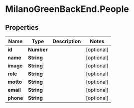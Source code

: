 # MilanoGreenBackEnd.People

## Properties
Name | Type | Description | Notes
------------ | ------------- | ------------- | -------------
**id** | **Number** |  | [optional] 
**name** | **String** |  | [optional] 
**image** | **String** |  | [optional] 
**role** | **String** |  | [optional] 
**motto** | **String** |  | [optional] 
**email** | **String** |  | [optional] 
**phone** | **String** |  | [optional] 


